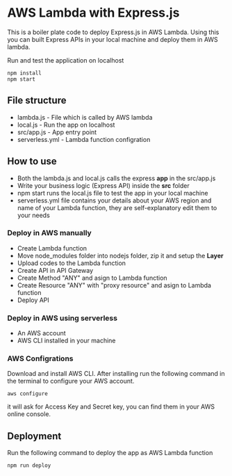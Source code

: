 # AWS Lambda with Express.js

This is a boiler plate code to deploy Express.js in AWS Lambda. Using this you can built Express APIs in your local machine and deploy them in AWS lambda.

Run and test the application on localhost

```
npm install
npm start
```

## File structure

- lambda.js - File which is called by AWS lambda
- local.js - Run the app on localhost
- src/app.js - App entry point
- serverless.yml - Lambda function configration

## How to use

- Both the lambda.js and local.js calls the express **app** in the src/app.js
- Write your business logic (Express API) inside the **src** folder
- npm start runs the local.js file to test the app in your local machine
- serverless.yml file contains your details about your AWS region and name of your Lambda function, they are self-explanatory edit them to your needs

### Deploy in AWS manually

- Create Lambda function
- Move node_modules folder into nodejs folder, zip it and setup the **Layer**
- Upload codes to the Lambda function
- Create API in API Gateway
- Create Method "ANY" and asign to Lambda function
- Create Resource "ANY" with "proxy resource" and asign to Lambda function
- Deploy API

### Deploy in AWS using serverless

- An AWS account
- AWS CLI installed in your machine

### AWS Configrations

Download and install AWS CLI. After installing run the following command in the terminal to configure your AWS account.

```
aws configure
```

it will ask for Access Key and Secret key, you can find them in your AWS online console.

## Deployment

Run the following command to deploy the app as AWS Lambda function

```
npm run deploy
```
